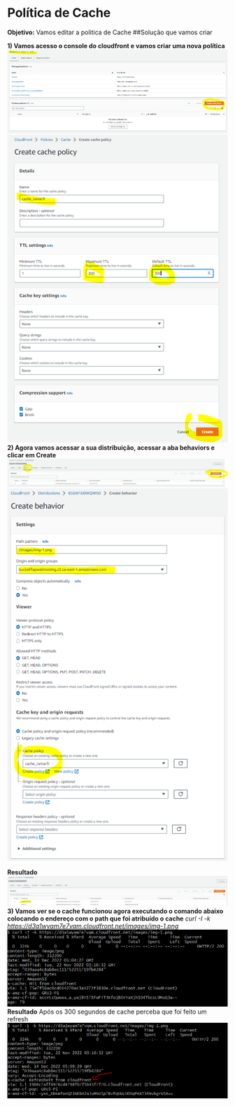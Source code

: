 # Política de Cache
**Objetivo:** Vamos editar a politica de Cache
##Solução que vamos criar

**1)	Vamos acesso o console do cloudfront e vamos criar uma nova política**
 ![iamge](images/1.png)
 ![iamge](images/2.png)
**2)	Agora vamos acessar a sua distribuição, acessar a aba behaviors e clicar em Create**
  ![iamge](images/3.png)
  ![iamge](images/4.png)
 
**Resultado**
   ![iamge](images/5.png)
**3)	Vamos ver se o cache funcionou agora executando o comando abaixo colocando o endereço com o path que foi atribuído o cache**
*curl -I -k https://d3a1wyam7e7vqm.cloudfront.net/images/img-1.png*
   ![iamge](images/6.png)
**Resultado**
Após os 300 segundos de cache perceba que foi feito um refresh
![iamge](images/7.png)
 

